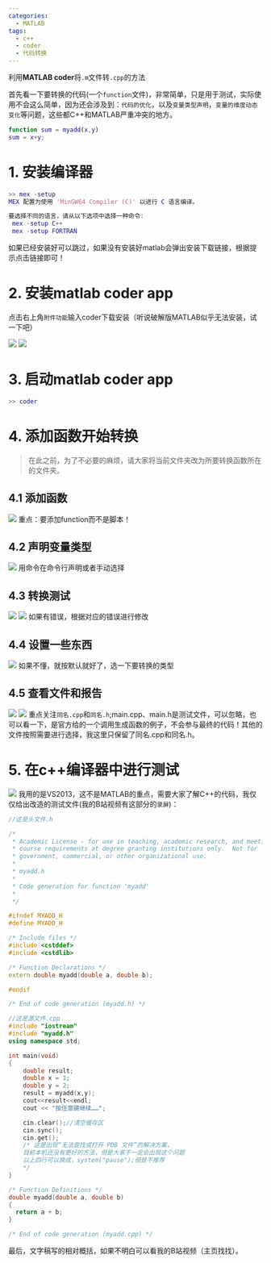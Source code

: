 ```yaml
---
categories:
  - MATLAB
tags:
  - c++
  - coder
  - 代码转换
---
```

利用**MATLAB coder**将`.m`文件转`.cpp`的方法

首先看一下要转换的代码(一个`function`文件)，非常简单，只是用于测试，实际使用不会这么简单，因为还会涉及到：`代码的优化`，以及`变量类型声明`，`变量的维度动态变化`等问题，这些都C++和MATLAB严重冲突的地方。

```matlab
function sum = myadd(x,y)
sum = x+y;
```


# 1. 安装编译器
```matlab
>> mex -setup
MEX 配置为使用 'MinGW64 Compiler (C)' 以进行 C 语言编译。

要选择不同的语言，请从以下选项中选择一种命令:
 mex -setup C++ 
 mex -setup FORTRAN
```
如果已经安装好可以跳过，如果没有安装好matlab会弹出安装下载链接，根据提示点击链接即可！

# 2. 安装matlab coder app
点击右上角`附件功能`输入coder下载安装（听说破解版MATLAB似乎无法安装，试一下吧）

![](https://7475-tututong-1302752799.tcb.qcloud.la/MD%E5%9B%BE%E5%BA%8A/coder/a1.png?sign=bf11aadf99cc72d599311354337d80ba&t=1596757848)
![](https://7475-tututong-1302752799.tcb.qcloud.la/MD%E5%9B%BE%E5%BA%8A/coder/a2.png?sign=ab73abeb241c1fdff054fe15157ddabe&t=1596757859)

# 3. 启动matlab coder app
```matlab
>> coder
```
# 4. 添加函数开始转换
>在此之前，为了不必要的麻烦，请大家将当前文件夹改为所要转换函数所在的文件夹。

## 4.1 添加函数
![](https://7475-tututong-1302752799.tcb.qcloud.la/MD%E5%9B%BE%E5%BA%8A/coder/c1.png?sign=bd8dc6666ea0be2b1737df18bc7f23ff&t=1596757870)
重点：要添加function而不是脚本！
## 4.2 声明变量类型
![](https://7475-tututong-1302752799.tcb.qcloud.la/MD%E5%9B%BE%E5%BA%8A/coder/c2.png?sign=d488a0489dbad435274758b8e5e5c8c4&t=1596757882)
用命令在命令行声明或者手动选择
## 4.3 转换测试
![](https://7475-tututong-1302752799.tcb.qcloud.la/MD%E5%9B%BE%E5%BA%8A/coder/c3.png?sign=2aafc431af34ae7ac26f4a21bfa79598&t=1596757892)
![](https://7475-tututong-1302752799.tcb.qcloud.la/MD%E5%9B%BE%E5%BA%8A/coder/c4.png?sign=8b967e178d7175dec05ab0013dd4431b&t=1596757902)
如果有错误，根据对应的错误进行修改
## 4.4 设置一些东西
![](https://7475-tututong-1302752799.tcb.qcloud.la/MD%E5%9B%BE%E5%BA%8A/coder/c5.png?sign=7c8753ada49acb6877e077e2aaeac13b&t=1596757943)
如果不懂，就按默认就好了，选一下要转换的类型
## 4.5 查看文件和报告
![](https://7475-tututong-1302752799.tcb.qcloud.la/MD%E5%9B%BE%E5%BA%8A/coder/c6.png?sign=929d56874027a6b8fd864e4eab3342f6&t=1596757953)
![](https://7475-tututong-1302752799.tcb.qcloud.la/MD%E5%9B%BE%E5%BA%8A/coder/c7.png?sign=c505d2bad1ca4ec6083ee8271cde25c5&t=1596757971)
重点关注`同名.cpp`和`同名.h`;main.cpp、main.h是测试文件，可以忽略，也可以看一下，是官方给的一个调用生成函数的例子，不会参与最终的代码！其他的文件按照需要进行选择，我这里只保留了同名.cpp和同名.h。

# 5. 在c++编译器中进行测试
![](https://7475-tututong-1302752799.tcb.qcloud.la/MD%E5%9B%BE%E5%BA%8A/coder/d1.png?sign=867534127637bb769905c643291fa7b6&t=1596757981)
我用的是VS2013，这不是MATLAB的重点，需要大家了解C++的代码，我仅仅给出改造的测试文件(我的B站视频有这部分的`录屏`)：
```c++
//这是头文件.h

/*
 * Academic License - for use in teaching, academic research, and meeting
 * course requirements at degree granting institutions only.  Not for
 * government, commercial, or other organizational use.
 *
 * myadd.h
 *
 * Code generation for function 'myadd'
 *
 */

#ifndef MYADD_H
#define MYADD_H

/* Include files */
#include <cstddef>
#include <cstdlib>

/* Function Declarations */
extern double myadd(double a, double b);

#endif

/* End of code generation (myadd.h) */
```
```c++
//这是源文件.cpp
#include "iostream"
#include "myadd.h"
using namespace std;

int main(void)
{
	double result;
	double x = 1;
	double y = 2;
	result = myadd(x,y);
	cout<<result<<endl;
	cout << "按任意键继续……";

	cin.clear();//清空缓存区
	cin.sync();
	cin.get();
	/* 这是出现“无法查找或打开 PDB 文件”的解决方案，
	目前本机还没有更好的方法，但是大家不一定会出现这个问题
	以上四行可以换成，system("pause");但是不推荐
	*/
}

/* Function Definitions */
double myadd(double a, double b)
{
  return a + b;
}

/* End of code generation (myadd.cpp) */
```

最后，文字稿写的相对概括，如果不明白可以看我的B站视频（主页找找）。
